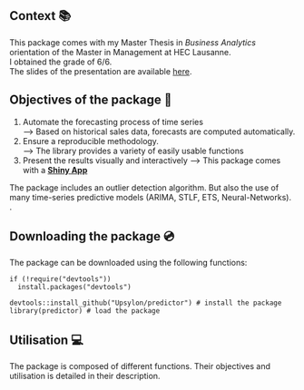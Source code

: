 ## Context :books:

This package comes with my Master Thesis in *Business Analytics* orientation of the Master in Management at HEC Lausanne.  
I obtained the grade of 6/6.  
The slides of the presentation are available [here](https://github.com/Upsylon/predictor/blob/master/Thesis%20presentation.pdf).

## Objectives of the package :dart:

1. Automate the forecasting process of time series  
--> Based on historical sales data, forecasts are computed automatically.  
2. Ensure a reproducible methodology.   
--> The library provides a variety of easily usable functions
3. Present the results visually and interactively 
--> This package comes with a [ **Shiny App**](https://upsy.shinyapps.io/Predictor/)

The package includes an outlier detection algorithm. But also the use of many time-series predictive models (ARIMA, STLF, ETS, Neural-Networks). .

## Downloading the package :cd:

The package can be downloaded using the following functions:

```{r, eval = FALSE, echo = TRUE}
if (!require("devtools"))
  install.packages("devtools")
  
devtools::install_github("Upsylon/predictor") # install the package
library(predictor) # load the package
```

## Utilisation :computer:

The package is composed of different functions. Their objectives and utilisation is detailed in their description.

